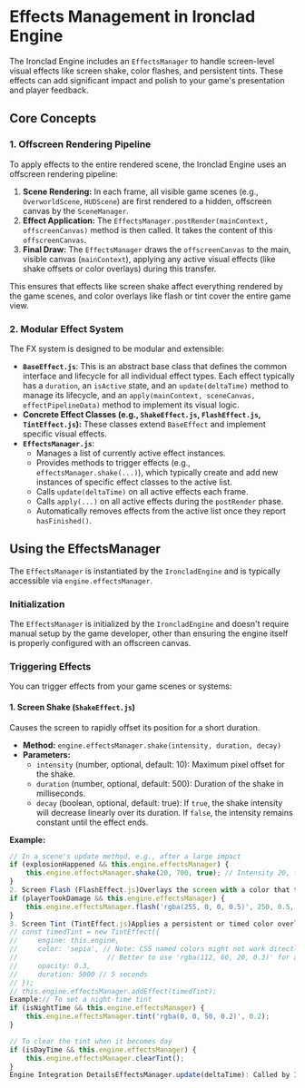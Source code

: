# Effects Management in Ironclad Engine

The Ironclad Engine includes an `EffectsManager` to handle screen-level visual effects like screen shake, color flashes, and persistent tints. These effects can add significant impact and polish to your game's presentation and player feedback.

## Core Concepts

### 1. Offscreen Rendering Pipeline

To apply effects to the entire rendered scene, the Ironclad Engine uses an offscreen rendering pipeline:

1.  **Scene Rendering:** In each frame, all visible game scenes (e.g., `OverworldScene`, `HUDScene`) are first rendered to a hidden, offscreen canvas by the `SceneManager`.
2.  **Effect Application:** The `EffectsManager.postRender(mainContext, offscreenCanvas)` method is then called. It takes the content of this `offscreenCanvas`.
3.  **Final Draw:** The `EffectsManager` draws the `offscreenCanvas` to the main, visible canvas (`mainContext`), applying any active visual effects (like shake offsets or color overlays) during this transfer.

This ensures that effects like screen shake affect everything rendered by the game scenes, and color overlays like flash or tint cover the entire game view.

### 2. Modular Effect System

The FX system is designed to be modular and extensible:

- **`BaseEffect.js`**: This is an abstract base class that defines the common interface and lifecycle for all individual effect types. Each effect typically has a `duration`, an `isActive` state, and an `update(deltaTime)` method to manage its lifecycle, and an `apply(mainContext, sceneCanvas, effectPipelineData)` method to implement its visual logic.
- **Concrete Effect Classes (e.g., `ShakeEffect.js`, `FlashEffect.js`, `TintEffect.js`):** These classes extend `BaseEffect` and implement specific visual effects.
- **`EffectsManager.js`**:
  - Manages a list of currently active effect instances.
  - Provides methods to trigger effects (e.g., `effectsManager.shake(...)`), which typically create and add new instances of specific effect classes to the active list.
  - Calls `update(deltaTime)` on all active effects each frame.
  - Calls `apply(...)` on all active effects during the `postRender` phase.
  - Automatically removes effects from the active list once they report `hasFinished()`.

## Using the EffectsManager

The `EffectsManager` is instantiated by the `IroncladEngine` and is typically accessible via `engine.effectsManager`.

### Initialization

The `EffectsManager` is initialized by the `IroncladEngine` and doesn't require manual setup by the game developer, other than ensuring the engine itself is properly configured with an offscreen canvas.

### Triggering Effects

You can trigger effects from your game scenes or systems:

#### 1. Screen Shake (`ShakeEffect.js`)

Causes the screen to rapidly offset its position for a short duration.

- **Method:** `engine.effectsManager.shake(intensity, duration, decay)`
- **Parameters:**
  - `intensity` (number, optional, default: 10): Maximum pixel offset for the shake.
  - `duration` (number, optional, default: 500): Duration of the shake in milliseconds.
  - `decay` (boolean, optional, default: true): If `true`, the shake intensity will decrease linearly over its duration. If `false`, the intensity remains constant until the effect ends.

**Example:**

```javascript
// In a scene's update method, e.g., after a large impact
if (explosionHappened && this.engine.effectsManager) {
    this.engine.effectsManager.shake(20, 700, true); // Intensity 20, for 700ms, with decay
}
2. Screen Flash (FlashEffect.js)Overlays the screen with a color that typically fades out.Method: engine.effectsManager.flash(color, duration, maxOpacity, fadeOut)Parameters:color (string, optional, default: 'rgba(255, 255, 255, 0.5)'): CSS color string for the flash.duration (number, optional, default: 300): Duration of the flash in milliseconds.maxOpacity (number, optional, default: 0.7): Peak opacity of the flash (0 to 1).fadeOut (boolean, optional, default: true): If true, the flash opacity will fade from maxOpacity to 0 over the duration. If false, it stays at maxOpacity for the duration then disappears.Example:// When player takes damage
if (playerTookDamage && this.engine.effectsManager) {
    this.engine.effectsManager.flash('rgba(255, 0, 0, 0.5)', 250, 0.5, true); // Red flash
}
3. Screen Tint (TintEffect.js)Applies a persistent or timed color overlay to the screen, often used for mood or special states.Method to Apply/Update Tint: engine.effectsManager.tint(color, opacity)color (string, optional, default: 'rgba(0,0,0,0)'): CSS color string for the tint.opacity (number, optional, default: 0): Opacity of the tint (0 to 1).Calling tint() with new parameters will update the existing persistent tint or create one if it doesn't exist. This manages a single "persistent" tint layer.Method to Clear Tint: engine.effectsManager.clearTint()This is equivalent to calling tint('rgba(0,0,0,0)', 0).Timed Tints: You can also create a TintEffect instance directly and add it via effectsManager.addEffect() if you want a tint that lasts for a specific duration and then automatically removes itself (as TintEffect extends BaseEffect which handles duration).// Example for a timed sepia tint for 5 seconds
// const timedTint = new TintEffect({
//     engine: this.engine,
//     color: 'sepia', // Note: CSS named colors might not work directly for fillStyle opacity.
//                      // Better to use 'rgba(112, 66, 20, 0.3)' for a sepia-like effect with opacity.
//     opacity: 0.3,
//     duration: 5000 // 5 seconds
// });
// this.engine.effectsManager.addEffect(timedTint);
Example:// To set a night-time tint
if (isNightTime && this.engine.effectsManager) {
    this.engine.effectsManager.tint('rgba(0, 0, 50, 0.2)', 0.2);
}

// To clear the tint when it becomes day
if (isDayTime && this.engine.effectsManager) {
    this.engine.effectsManager.clearTint();
}
Engine Integration DetailsEffectsManager.update(deltaTime): Called by IroncladEngine._update() every frame to update the internal state of all active effects (e.g., decrementing timers, decaying intensity/opacity).EffectsManager.postRender(mainContext, offscreenCanvas): Called by IroncladEngine._render() after all scenes have been drawn to the offscreenCanvas. This method applies the visual effects and draws the final result to the mainContext (the visible canvas).Creating Custom EffectsThe system is designed to be extensible. You can create new visual effects by:Creating a new class that extends BaseEffect.js.Implementing the constructor, update(deltaTime), and apply(mainContext, sceneCanvas, effectPipelineData) methods for your specific effect logic.The EffectsManager can then manage instances of your custom effect class via its addEffect(instance) method.This FX system provides a powerful way to add visual polish and dynamic feedback to your Iron
```
